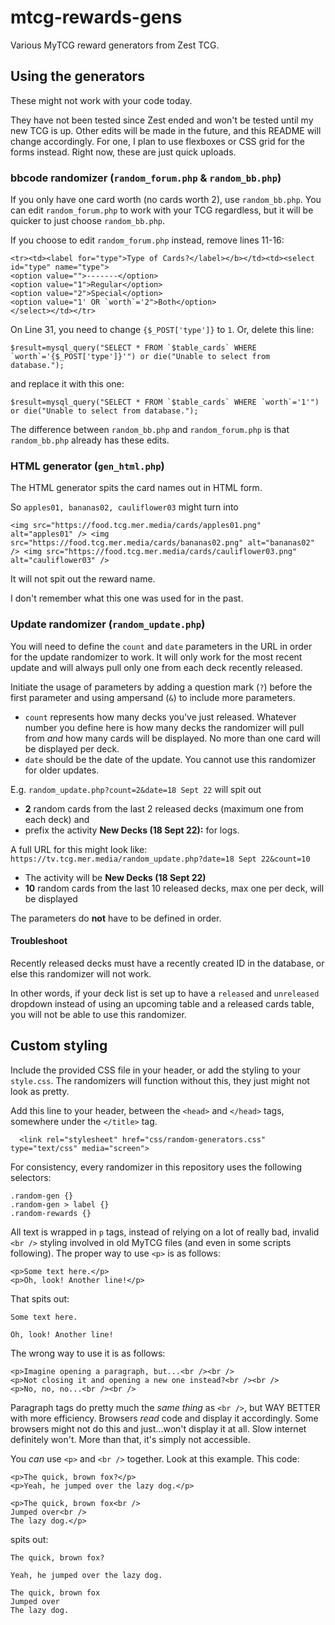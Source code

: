 # mtcg-rewards-gens
Various MyTCG reward generators from Zest TCG.

## Using the generators
These might not work with your code today.

They have not been tested since Zest ended and won't be tested until my new TCG is up. Other edits will be made in the future, and this README will change accordingly. For one, I plan to use flexboxes or CSS grid for the forms instead. Right now, these are just quick uploads.

### bbcode randomizer (`random_forum.php` & `random_bb.php`)
If you only have one card worth (no cards worth 2), use `random_bb.php`. You can edit `random_forum.php` to work with your TCG regardless, but it will be quicker to just choose `random_bb.php`.

If you choose to edit `random_forum.php` instead, remove lines 11-16:

````
<tr><td><label for="type">Type of Cards?</label></b></td><td><select id="type" name="type">
<option value="">-------</option>
<option value="1">Regular</option>
<option value="2">Special</option>
<option value="1' OR `worth`='2">Both</option>			
</select></td></tr>
````

On Line 31, you need to change `{$_POST['type']}` to `1`. Or, delete this line:

````
$result=mysql_query("SELECT * FROM `$table_cards` WHERE `worth`='{$_POST['type']}'") or die("Unable to select from database.");
````

and replace it with this one:

````
$result=mysql_query("SELECT * FROM `$table_cards` WHERE `worth`='1'") or die("Unable to select from database.");
````

The difference between `random_bb.php` and `random_forum.php` is that `random_bb.php` already has these edits.

### HTML generator (`gen_html.php`)
The HTML generator spits the card names out in HTML form.

So `apples01, bananas02, cauliflower03` might turn into

````
<img src="https://food.tcg.mer.media/cards/apples01.png" alt="apples01" /> <img src="https://food.tcg.mer.media/cards/bananas02.png" alt="bananas02" /> <img src="https://food.tcg.mer.media/cards/cauliflower03.png" alt="cauliflower03" /> 
````

It will not spit out the reward name.

I don't remember what this one was used for in the past.

### Update randomizer (`random_update.php`)
You will need to define the ``count`` and ``date`` parameters in the URL in order for the update randomizer to work. It will only work for the most recent update and will always pull only one from each deck recently released.

Initiate the usage of parameters by adding a question mark (`?`) before the first parameter and using ampersand (`&`) to include more parameters.

* `count` represents how many decks you've just released. Whatever number you define here is how many decks the randomizer will pull from *and* how many cards will be displayed. No more than one card will be displayed per deck.
* `date` should be the date of the update. You cannot use this randomizer for older updates.

E.g. `random_update.php?count=2&date=18 Sept 22` will spit out
* **2** random cards from the last 2 released decks (maximum one from each deck) and
* prefix the activity **New Decks (18 Sept 22):** for logs.

A full URL for this might look like: `https://tv.tcg.mer.media/random_update.php?date=18 Sept 22&count=10`
* The activity will be **New Decks (18 Sept 22)**
* **10** random cards from the last 10 released decks, max one per deck, will be displayed

The parameters do **not** have to be defined in order.

#### Troubleshoot
Recently released decks must have a recently created ID in the database, or else this randomizer will not work.

In other words, if your deck list is set up to have a `released` and `unreleased` dropdown instead of using an upcoming table and a released cards table, you will not be able to use this randomizer.

## Custom styling
Include the provided CSS file in your header, or add the styling to your `style.css`. The randomizers will function without this, they just might not look as pretty.

Add this line to your header, between the ``<head>`` and ``</head>`` tags, somewhere under the ``</title>`` tag.

````
  <link rel="stylesheet" href="css/random-generators.css" type="text/css" media="screen">
````

For consistency, every randomizer in this repository uses the following selectors:

````
.random-gen {}
.random-gen > label {}
.random-rewards {}
````

All text is wrapped in `p` tags, instead of relying on a lot of really bad, invalid `<br />` styling involved in old MyTCG files (and even in some scripts following). The proper way to use `<p>` is as follows:

````
<p>Some text here.</p>
<p>Oh, look! Another line!</p>
````

That spits out:

````
Some text here.

Oh, look! Another line!
````

The wrong way to use it is as follows:

````
<p>Imagine opening a paragraph, but...<br /><br />
<p>Not closing it and opening a new one instead?<br /><br />
<p>No, no, no...<br /><br />
````

Paragraph tags do pretty much the *same thing* as `<br />`, but WAY BETTER with more efficiency. Browsers *read* code and display it accordingly. Some browsers might not do this and just...won't display it at all. Slow internet definitely won't. More than that, it's simply not accessible.

You *can* use `<p>` and `<br />` together. Look at this example. This code:

````
<p>The quick, brown fox?</p>
<p>Yeah, he jumped over the lazy dog.</p>

<p>The quick, brown fox<br />
Jumped over<br />
The lazy dog.</p>
````

spits out:

````
The quick, brown fox?

Yeah, he jumped over the lazy dog.

The quick, brown fox
Jumped over
The lazy dog.
````
